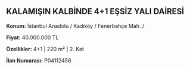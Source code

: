 ## KALAMIŞIN KALBİNDE 4+1 EŞSİZ YALI DAİRESİ

**Konum:** İstanbul Anadolu / Kadıköy / Fenerbahçe Mah. /

**Fiyat:** 40.000.000 TL

**Özellikler:** 4+1 | 220 m² | 2. Kat

**İlan Numarası:** P04112456
